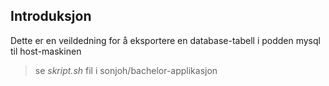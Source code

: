 ## Introduksjon
Dette er en veildedning for å eksportere en database-tabell i podden mysql til host-maskinen

>se _skript.sh_ fil i sonjoh/bachelor-applikasjon